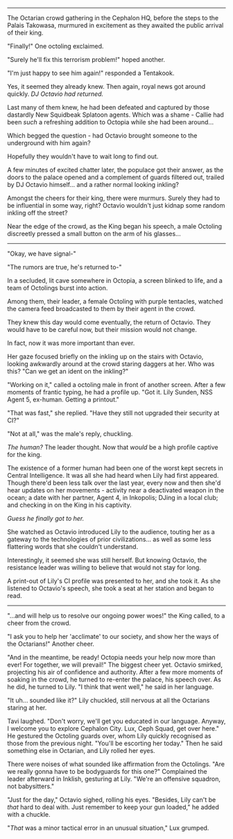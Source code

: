 ----

The Octarian crowd gathering in the Cephalon HQ, before the steps to the Palais Takowasa, murmured in excitement as they awaited the public arrival of their king.

"Finally!" One octoling exclaimed.

"Surely he'll fix this terrorism problem!" hoped another.

"I'm just happy to see him again!" responded a Tentakook.

Yes, it seemed they already knew. Then again, royal news got around quickly. *DJ Octavio had returned.*

Last many of them knew, he had been defeated and captured by those dastardly New Squidbeak Splatoon agents. Which was a shame - Callie had been *such* a refreshing addition to Octopia while she had been around...

Which begged the question - had Octavio brought someone to the underground with him again?

Hopefully they wouldn't have to wait long to find out.

A few minutes of excited chatter later, the populace got their answer, as the doors to the palace opened and a complement of guards filtered out, trailed by DJ Octavio himself... and a rather normal looking inkling?

Amongst the cheers for their king, there were murmurs. Surely they had to be influential in some way, right? Octavio wouldn't just kidnap some random inkling off the street?

Near the edge of the crowd, as the King began his speech, a male Octoling discreetly pressed a small button on the arm of his glasses...

----

"Okay, we have signal-"

"The rumors are true, he's returned to-"

In a secluded, lit cave somewhere in Octopia, a screen blinked to life, and a team of Octolings burst into action.

Among them, their leader, a female Octoling with purple tentacles, watched the camera feed broadcasted to them by their agent in the crowd.

They knew this day would come eventually, the return of Octavio. They would have to be careful now, but their mission would not change.

In fact, now it was more important than ever.

Her gaze focused briefly on the inkling up on the stairs with Octavio, looking awkwardly around at the crowd staring daggers at her. Who was this? "Can we get an ident on the inkling?"

"Working on it," called a octoling male in front of another screen. After a few moments of frantic typing, he had a profile up. "Got it. Lily Sunden, NSS Agent 5, ex-human. Getting a printout."

"That was fast," she replied. "Have they still not upgraded their security at CI?"

"Not at all," was the male's reply, chuckling.

*The human?* The leader thought. Now that *would* be a high profile captive for the king.

The existence of a former human had been one of the worst kept secrets in Central Intelligence. It was all she had heard when Lily had first appeared. Though there'd been less talk over the last year, every now and then she'd hear updates on her movements - activity near a deactivated weapon in the ocean; a date with her partner, Agent 4, in Inkopolis; DJing in a local club; and checking in on the King in his captivity.

*Guess he finally got to her.*

She watched as Octavio introduced Lily to the audience, touting her as a gateway to the technologies of prior civilizations... as well as some less flattering words that she couldn't understand.

Interestingly, it seemed she was still herself. But knowing Octavio, the resistance leader was willing to believe that would not stay for long.

A print-out of Lily's CI profile was presented to her, and she took it. As she listened to Octavio's speech, she took a seat at her station and began to read.

----

"...and will help us to resolve our ongoing power woes!" the King called, to a cheer from the crowd.

"I ask you to help her 'acclimate' to our society, and show her the ways of the Octarians!" Another cheer.

"And in the meantime, be ready! Octopia needs your help now more than ever! For together, we will prevail!" The biggest cheer yet. Octavio smirked, projecting his air of confidence and authority. After a few more moments of soaking in the crowd, he turned to re-enter the palace, his speech over. As he did, he turned to Lily. "I think that went well," he said in her language.

"It uh... sounded like it?" Lily chuckled, still nervous at all the Octarians staring at her.

Tavi laughed. "Don't worry, we'll get you educated in our language. Anyway, I welcome you to explore Cephalon City. Lux, Ceph Squad, get over here." He gestured the Octoling guards over, whom Lily quickly recognised as those from the previous night. "You'll be escorting her today." Then he said something else in Octarian, and Lily rolled her eyes.

There were noises of what sounded like affirmation from the Octolings. "Are we really gonna have to be bodyguards for this one?" Complained the leader afterward in Inklish, gesturing at Lily. "We're an offensive squadron, not babysitters."

"Just for the day," Octavio sighed, rolling his eyes. "Besides, Lily can't be *that* hard to deal with. Just remember to keep your gun loaded," he added with a chuckle.

"*That* was a minor tactical error in an unusual situation," Lux grumped.